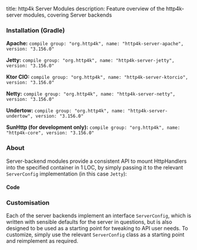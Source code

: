 title: http4k Server Modules
description: Feature overview of the http4k-server modules, covering Server backends

### Installation (Gradle)
**Apache:** ```compile group: "org.http4k", name: "http4k-server-apache", version: "3.156.0"```

**Jetty:** ```compile group: "org.http4k", name: "http4k-server-jetty", version: "3.156.0"```

**Ktor CIO:** ```compile group: "org.http4k", name: "http4k-server-ktorcio", version: "3.156.0"```

**Netty:** ```compile group: "org.http4k", name: "http4k-server-netty", version: "3.156.0"```

**Undertow:** ```compile group: "org.http4k", name: "http4k-server-undertow", version: "3.156.0"```

**SunHttp (for development only):** ```compile group: "org.http4k", name: "http4k-core", version: "3.156.0"```

### About
Server-backend modules provide a consistent API to mount HttpHandlers into the specified container in 1 LOC, by 
simply passing it to the relevant `ServerConfig` implementation (in this case `Jetty`):

#### Code [<img class="octocat"/>](https://github.com/http4k/http4k/blob/master/src/docs/guide/modules/servers/example_http.kt)
<script src="https://gist-it.appspot.com/https://github.com/http4k/http4k/blob/master/src/docs/guide/modules/servers/example_http.kt"></script>

### Customisation
Each of the server backends implement an interface `ServerConfig`, which is written with sensible defaults for the server in questions, 
but is also designed to be used as a starting point for tweaking to API user needs. To customize, simply use the relevant `ServerConfig` 
class as a starting point and reimplement as required.
